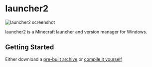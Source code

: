 launcher2
=========

![launcher2 screenshot](https://github.com/aki--aki/launcher2/blob/master/img/main.png?raw=1)

launcher2 is a Minecraft launcher and version manager for Windows.

Getting Started
---------------

Either download a [pre-built archive][archive] or [compile it yourself][compile]

[archive]: http://makoto.akiwiguy.net/launcher2/
[compile]: https://github.com/aki--aki/launcher2/wiki/Building-launcher2